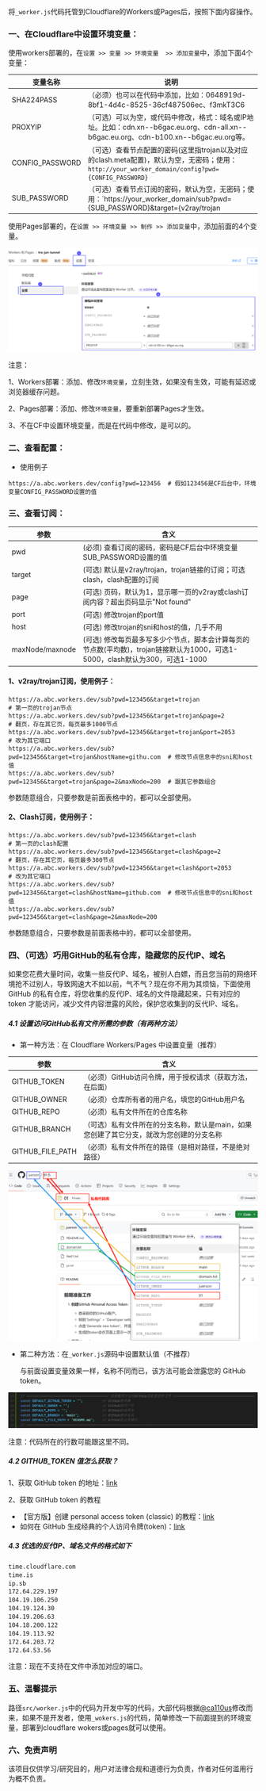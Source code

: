 将`_worker.js`代码托管到Cloudflare的Workers或Pages后，按照下面内容操作。

### 一、在Cloudflare中设置环境变量：

使用workers部署的，在`设置 >> 变量 >> 环境变量  >> 添加变量`中，添加下面4个变量：

| **变量名称**    | **说明**                                                     |
| --------------- | ------------------------------------------------------------ |
| SHA224PASS      | （必须）也可以在代码中添加，比如：0648919d-8bf1-4d4c-8525-36cf487506ec、f3mkT3C6 |
| PROXYIP         | （可选）可以为空，或代码中修改，格式：域名或IP地址。比如：cdn.xn--b6gac.eu.org、cdn-all.xn--b6gac.eu.org、cdn-b100.xn--b6gac.eu.org等。 |
| CONFIG_PASSWORD | （可选）查看节点配置的密码(这里指trojan以及对应的clash.meta配置)，默认为空，无密码；使用：`http://your_worker_domain/config?pwd={CONFIG_PASSWORD}` |
| SUB_PASSWORD    | （可选）查看节点订阅的密码，默认为空，无密码；使用：`https://your_worker_domain/sub?pwd={SUB_PASSWORD}&target={v2ray/trojan || clash}` |

使用Pages部署的，在`设置 >> 环境变量 >> 制作 >> 添加变量`中，添加前面的4个变量。

<img src="images\cf变量.png" title="cloudflare workers中设置变量" />

注意：

1、Workers部署：添加、修改`环境变量`，立刻生效，如果没有生效，可能有延迟或浏览器缓存问题。

2、Pages部署：添加、修改`环境变量`，要重新部署Pages才生效。

3、不在CF中设置环境变量，而是在代码中修改，是可以的。

### 二、查看配置：

- 使用例子

```
https://a.abc.workers.dev/config?pwd=123456  # 假如123456是CF后台中，环境变量CONFIG_PASSWORD设置的值
```

### 三、查看订阅：

| 参数            | 含义                                                         |
| --------------- | ------------------------------------------------------------ |
| pwd             | (必须) 查看订阅的密码，密码是CF后台中环境变量SUB_PASSWORD设置的值 |
| target          | (可选) 默认是v2ray/trojan，trojan链接的订阅；可选 clash，clash配置的订阅 |
| page            | (可选) 页码，默认为1，显示哪一页的v2ray或clash订阅内容？超出页码显示"Not found" |
| port            | (可选) 修改trojan的port值                                    |
| host            | (可选) 修改trojan的sni和host的值，几乎不用                   |
| maxNode/maxnode | (可选) 修改每页最多写多少个节点，脚本会计算每页的节点数(平均数)，trojan链接默认为1000，可选1-5000，clash默认为300，可选1-1000 |

#### 1、v2ray/trojan订阅，使用例子：

```
https://a.abc.workers.dev/sub?pwd=123456&target=trojan                    # 第一页的trojan节点
https://a.abc.workers.dev/sub?pwd=123456&target=trojan&page=2              # 翻页，存在其它页，每页最多1000节点
https://a.abc.workers.dev/sub?pwd=123456&target=trojan&port=2053           # 改为其它端口
https://a.abc.workers.dev/sub?pwd=123456&target=trojan&hostName=githu.com  # 修改节点信息中的sni和host值
https://a.abc.workers.dev/sub?pwd=123456&target=trojan&page=2&maxNode=200  # 跟其它参数组合
```

参数随意组合，只要参数是前面表格中的，都可以全部使用。

#### 2、Clash订阅，使用例子：

```
https://a.abc.workers.dev/sub?pwd=123456&target=clash                     # 第一页的clash配置
https://a.abc.workers.dev/sub?pwd=123456&target=clash&page=2              # 翻页，存在其它页，每页最多300节点
https://a.abc.workers.dev/sub?pwd=123456&target=clash&port=2053           # 改为其它端口
https://a.abc.workers.dev/sub?pwd=123456&target=clash&hostName=github.com  # 修改节点信息中的sni和host值
https://a.abc.workers.dev/sub?pwd=123456&target=clash&page=2&maxNode=200
```

参数随意组合，只要参数是前面表格中的，都可以全部使用。

### 四、（可选）巧用GitHub的私有仓库，隐藏您的反代IP、域名

如果您花费大量时间，收集一些反代IP、域名，被别人白嫖，而且您当前的网络环境抢不过别人，导致网速大不如以前，气不气？现在你不用为其烦恼，下面使用 GitHub 的私有仓库，将您收集的反代IP、域名的文件隐藏起来，只有对应的 token 才能访问，减少文件内容泄露的风险，保护您收集到的反代IP、域名。

##### 4.1 设置访问GitHub私有文件所需的参数（有两种方法）

- 第一种方法：在 Cloudflare Workers/Pages 中设置变量（推荐）


| 参数             | 含义                                                         |
| ---------------- | ------------------------------------------------------------ |
| GITHUB_TOKEN     | （必须）GitHub访问令牌，用于授权请求（获取方法，在后面）     |
| GITHUB_OWNER     | （必须）仓库所有者的用户名，填您的GitHub用户名               |
| GITHUB_REPO      | （必须）私有文件所在的仓库名称                               |
| GITHUB_BRANCH    | （可选）私有文件所在的分支名称，默认是main，如果您创建了其它分支，就改为您创建的分支名称 |
| GITHUB_FILE_PATH | （必须）私有文件所在的路径（是相对路径，不是绝对路径）       |

<img src="images\GitHub相关变量.png" />

- 第二种方法：在`_worker.js`源码中设置默认值（不推荐）

  与前面设置变量效果一样，名称不同而已，该方法可能会泄露您的 GitHub token。

<img src="images\GitHub相关变量2.png" />

注意：代码所在的行数可能跟这里不同。

##### 4.2 GITHUB_TOKEN 值怎么获取？

1、获取 GitHub token 的地址：[link](https://github.com/settings/tokens)

2、获取 GitHub token 的教程

- 【官方版】创建 personal access token (classic) 的教程：[link](https://docs.github.com/zh/enterprise-server@3.10/authentication/keeping-your-account-and-data-secure/managing-your-personal-access-tokens#%E5%88%9B%E5%BB%BA-personal-access-token-classic)
- 如何在 GitHub 生成经典的个人访问令牌(token)：[link](https://medium.com/@mbohlip/how-to-generate-a-classic-personal-access-token-in-github-04985b5432c7)

##### 4.3 优选的反代IP、域名文件的格式如下

```txt
time.cloudflare.com
time.is
ip.sb
172.64.229.197
104.19.106.250
104.19.124.30
104.19.206.63
104.18.200.122
104.19.113.92
172.64.203.72
172.64.53.56
```
注意：现在不支持在文件中添加对应的端口。

### 五、温馨提示

路径`src/worker.js`中的代码为开发中写的代码，大部代码根据[@ca110us](https://github.com/ca110us/epeius/blob/main/src/worker.js)修改而来，如果不是开发者，使用`_wokers.js`的代码，简单修改一下前面提到的环境变量，部署到cloudflare wokers或pages就可以使用。

### 六、免责声明

该项目仅供学习/研究目的，用户对法律合规和道德行为负责，作者对任何滥用行为概不负责。
